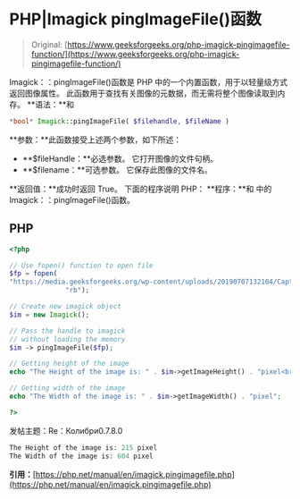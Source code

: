 # PHP|Imagick pingImageFile()函数

> Original: [https://www.geeksforgeeks.org/php-imagick-pingimagefile-function/](https://www.geeksforgeeks.org/php-imagick-pingimagefile-function/)

Imagick：：pingImageFile()函数是 PHP 中的一个内置函数，用于以轻量级方式返回图像属性。 此函数用于查找有关图像的元数据，而无需将整个图像读取到内存。
**语法：**和

```php
*bool* Imagick::pingImageFile( $filehandle, $fileName )
```

**参数：**此函数接受上述两个参数，如下所述：

*   **$fileHandle：**必选参数。 它打开图像的文件句柄。
*   **$filename：**可选参数。 它保存此图像的文件名。

**返回值：**成功时返回 True。
下面的程序说明 PHP：
**程序：**和
中的 Imagick：：pingImageFile()函数。

## PHP

```php
<?php

// Use fopen() function to open file
$fp = fopen(
"https://media.geeksforgeeks.org/wp-content/uploads/20190707132104/Capture40.jpg",
              "rb");

// Create new imagick object
$im = new Imagick();

// Pass the handle to imagick
// without loading the memory
$im -> pingImageFile($fp);

// Getting height of the image
echo "The Height of the image is: " . $im->getImageHeight() . "pixel<br>";

// Getting width of the image
echo "The Width of the image is: " . $im->getImageWidth() . "pixel";

?>
```

发帖主题：Re：Колибри0.7.8.0

```php
The Height of the image is: 215 pixel
The Width of the image is: 604 pixel
```

**引用：**[https://php.net/manual/en/imagick.pingimagefile.php](https://php.net/manual/en/imagick.pingimagefile.php)